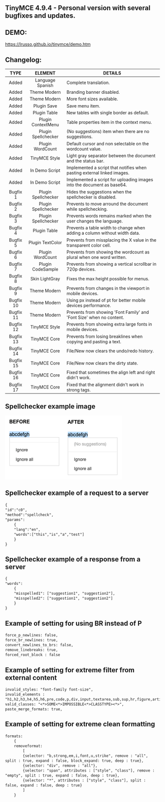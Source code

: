 ## TinyMCE 4.9.4 - Personal version with several bugfixes and updates.

## DEMO:

https://lrusso.github.io/tinymce/demo.htm

## Changelog:

TYPE | ELEMENT | DETAILS
:---: | :---: | --- |
Added | Language Spanish | Complete translation.
Added | Theme Modern | Branding banner disabled.
Added | Theme Modern | More font sizes available.
Added | Plugin Save | Save menu item.
Added | Plugin Table | New tables with single border as default.
Added | Plugin ContextMenu | Table properties item in the context menu.
Added | Plugin Spellchecker | (No suggestions) item when there are no suggestions.
Added | Plugin WordCount | Default cursor and non selectable on the wordcount value.
Added | TinyMCE Style | Light gray separator between the document and the status bar.
Added | In Demo Script | Implemented a script that notifies when pasting external linked images.
Added | In Demo Script | Implemented a script for uploading images into the document as base64.
Bugfix 1 | Plugin Spellchecker | Hides the suggestions when the spellchecker is disabled.
Bugfix 2 | Plugin Spellchecker | Prevents to move arround the document while spellchecking.
Bugfix 3 | Plugin Spellchecker | Prevents words remains marked when the user changes the language.
Bugfix 4 | Plugin Table | Prevents a table width to change when adding a column without width data.
Bugfix 5 | Plugin TextColor | Prevents from missplacing the X value in the transparent color cell.
Bugfix 6 | Plugin WordCount | Prevents from showing the wordcount as plural when one word written.
Bugfix 7 | Plugin CodeSample | Prevents from showing a vertical scrollbar in 720p devices.
Bugfix 8 | Skin LightGray | Fixes the max height possible for menus.
Bugfix 9 | Theme Modern | Prevents from changes in the viewport in mobile devices.
Bugfix 10 | Theme Modern | Using px instead of pt for better mobile devices performance.
Bugfix 11 | Theme Modern | Prevents from showing 'Font Family' and 'Font Size' when no content.
Bugfix 12 | TinyMCE Style | Prevents from showing extra large fonts in mobile devices.
Bugfix 13 | TinyMCE Core | Prevents from losing breaklines when copying and pasting a text.
Bugfix 14 | TinyMCE Core | File/New now clears the undo/redo history.
Bugfix 15 | TinyMCE Core | File/New now clears the dirty state.
Bugfix 16 | TinyMCE Core | Fixed that sometimes the align left and right didn't work.
Bugfix 17 | TinyMCE Core | Fixed that the alignment didn't work in strong tags.

## Spellchecker example image

![alt spellchecker](https://raw.githubusercontent.com/lrusso/tinymce/master/spellchecker.png)

## Spellchecker example of a request to a server

```
{
"id":"c0",
"method":"spellcheck",
"params":
    {
    "lang":"en",
    "words":["this","is","a","test"]
    }
}
```

## Spellchecker example of a response from a server

```
{
"words":
    {
    "misspelled1": ["suggestion1", "suggestion2"],
    "misspelled2": ["suggestion1", "suggestion2"]
    }
}
```
## Example of setting for using BR instead of P

```
force_p_newlines: false,
force_br_newlines: true,
convert_newlines_to_brs: false,
remove_linebreaks: true,
forced_root_block : false
```

## Example of setting for extreme filter from external content

```
invalid_styles: "font-family font-size",
invalid_elements : "h1,h2,h3,h4,h5,h6,pre,code,p,div,input,textarea,sub,sup,hr,figure,article,iframe,header,footer,section,nav,aside,form,script",
valid_classes: "<*>SOME<*>IMPOSSIBLE<*>CLASSTYPE><*>",
paste_merge_formats: true,
```

## Example of setting for extreme clean formatting

```
formats:
    {
    removeformat:
        [
        {selector: "b,strong,em,i,font,u,strike", remove : "all", split : true, expand : false, block_expand: true, deep : true},
        {selector: "div", remove : "all"},
        {selector: "span", attributes : ["style", "class"], remove : "empty", split : true, expand : false, deep : true},
        {selector: "*", attributes : ["style", "class"], split : false, expand : false, deep : true}
        ]
    }
```
